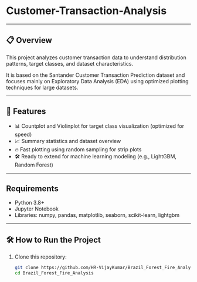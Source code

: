 # Customer-Transaction-Analysis

---

## 📋 Overview

This project analyzes customer transaction data to understand distribution patterns, target classes, and dataset characteristics.

It is based on the Santander Customer Transaction Prediction dataset and focuses mainly on Exploratory Data Analysis (EDA) using optimized plotting techniques for large datasets.

---

## 🚀 Features

- 📊 Countplot and Violinplot for target class visualization (optimized for speed)
- 📈 Summary statistics and dataset overview
- 🔥 Fast plotting using random sampling for strip plots
- 🛠️ Ready to extend for machine learning modeling (e.g., LightGBM, Random Forest)

---

## Requirements

- Python 3.8+
- Jupyter Notebook
- Libraries: numpy, pandas, matplotlib, seaborn, scikit-learn, lightgbm

---

## 🛠️ How to Run the Project

1. Clone this repository:
   ```bash
   git clone https://github.com/HR-VijayKumar/Brazil_Forest_Fire_Analysis.git
   cd Brazil_Forest_Fire_Analysis
